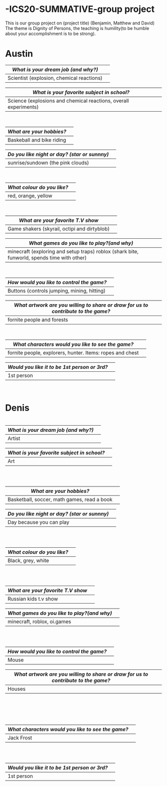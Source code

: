 # -ICS20-SUMMATIVE-group project
This is our group project on (project title) (Benjamin, Matthew and David)
The theme is Dignity of Persons, the teaching is humility(to be humble about your accomplishment is to be strong).

<h1> Austin </h1>

<i> What is your dream job (and why?) </i>||
---------------------------------------------|-
  Scientist (explosion, chemical reactions)||

<i> What is your favorite subject in school? </i>||
-------------------------------------------------------|---------
Science (explosions and chemical reactions, overall experiments)||

<br>

<i> What are your hobbies? </i>||
-------------------------|---
Baskeball and bike riding||


<i> Do you like night or day? (star or sunnny) </i> | |
-----------------------------------------------|-------------
 sunrise/sundown (the pink clouds)||

<br>

<i> What colour do you like? </i>||
--------------------------|-----
red, orange, yellow||

<br>

<i>What are your favorite T.V show</i>||
------------------------------|----------
Game shakers (skyrail, octipi and dirtyblob)||


<i> What games do you like to play?(and why) <i>| |
-------------------------------------------------|--------------------
minecraft (exploring and setup traps) roblox (shark bite, funworld, spends time with other)||

<br>

<i>How would you like to control the game? </i>||
----------------------------------------------|-------
Buttons (controls jumping, mining, hitting)||



<i> What artwork are you willing to share or draw for us to contribute to the game?</i>||
------------------------------------------------|--------------------
fornite people and forests||

<br>

<i>What characters would you like to see the game? </i>||
------------------------------------|-------------
fornite people, explorers, hunter. Items: ropes and chest||

<i> Would you like it to be 1st person or 3rd? </i> | | 
-----|-----
1st person||

<br>

<h1>Denis<h1>

<i> What is your dream job (and why?) </i>||
---------------------------------------------|-
Artist||

<i> What is your favorite subject in school? </i>||
-------------------------------------------------------|---------
Art||

<br>

<i> What are your hobbies? </i>||
-------------------------|---
Basketball, soccer, math games, read a book||


<i> Do you like night or day? (star or sunnny) </i> | |
-----------------------------------------------|-------------
Day because you can play||

<br>

<i> What colour do you like? </i>||
--------------------------|-----
Black, grey, white||

<br>

<i>What are your favorite T.V show</i>||
------------------------------|----------
Russian kids t.v show||


<i> What games do you like to play?(and why) <i>| |
-------------------------------------------------|--------------------
minecraft, roblox, oi.games||

<br>

<i>How would you like to control the game? </i>||
----------------------------------------------|-------
Mouse||


<i>What artwork are you willing to share or draw for us to contribute to the game?</i>||
------------------------------------------------|--------------------
Houses||
<br>



<br>

<i>What characters would you like to see the game? </i>||
------------------------------------|-------------
Jack Frost||




<br>



<i> Would you like it to be 1st person or 3rd? </i> | | 
-----|-----
1st person||








